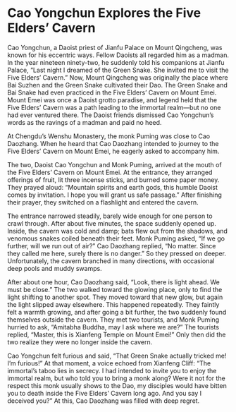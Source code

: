# Cao Yongchun Explores the Five Elders’ Cavern

Cao Yongchun, a Daoist priest of Jianfu Palace on Mount Qingcheng, was known for his eccentric ways. Fellow Daoists all regarded him as a madman. In the year nineteen ninety-two, he suddenly told his companions at Jianfu Palace, “Last night I dreamed of the Green Snake. She invited me to visit the Five Elders’ Cavern.” Now, Mount Qingcheng was originally the place where Bai Suzhen and the Green Snake cultivated their Dao. The Green Snake and Bai Snake had even practiced in the Five Elders’ Cavern on Mount Emei. Mount Emei was once a Daoist grotto paradise, and legend held that the Five Elders’ Cavern was a path leading to the immortal realm—but no one had ever ventured there. The Daoist friends dismissed Cao Yongchun’s words as the ravings of a madman and paid no heed.

At Chengdu’s Wenshu Monastery, the monk Puming was close to Cao Daozhang. When he heard that Cao Daozhang intended to journey to the Five Elders’ Cavern on Mount Emei, he eagerly asked to accompany him.

The two, Daoist Cao Yongchun and Monk Puming, arrived at the mouth of the Five Elders’ Cavern on Mount Emei. At the entrance, they arranged offerings of fruit, lit three incense sticks, and burned some paper money. They prayed aloud: “Mountain spirits and earth gods, this humble Daoist comes by invitation. I hope you will grant us safe passage.” After finishing their prayer, they switched on a flashlight and entered the cavern.

The entrance narrowed steadily, barely wide enough for one person to crawl through. After about five minutes, the space suddenly opened up. Inside, the cavern was cold and damp; bats flew out from the shadows, and venomous snakes coiled beneath their feet. Monk Puming asked, “If we go further, will we run out of air?” Cao Daozhang replied, “No matter. Since they called me here, surely there is no danger.” So they pressed on deeper. Unfortunately, the cavern branched in many directions, with occasional deep pools and muddy swamps.

After about one hour, Cao Daozhang said, “Look, there is light ahead. We must be close.” The two walked toward the glowing place, only to find the light shifting to another spot. They moved toward that new glow, but again the light slipped away elsewhere. This happened repeatedly. They faintly felt a warmth growing, and after going a bit further, the two suddenly found themselves outside the cavern. They met two tourists, and Monk Puming hurried to ask, “Amitabha Buddha, may I ask where we are?” The tourists replied, “Master, this is Xianfeng Temple on Mount Emei!” Only then did the two realize they were no longer inside the cavern.

Cao Yongchun felt furious and said, “That Green Snake actually tricked me! I’m furious!” At that moment, a voice echoed from Xianfeng Cliff: “The immortal’s taboo lies in secrecy. I had intended to invite you to enjoy the immortal realm, but who told you to bring a monk along? Were it not for the respect this monk usually shows to the Dao, my disciples would have bitten you to death inside the Five Elders’ Cavern long ago. And you say I deceived you?” At this, Cao Daozhang was filled with deep regret.
